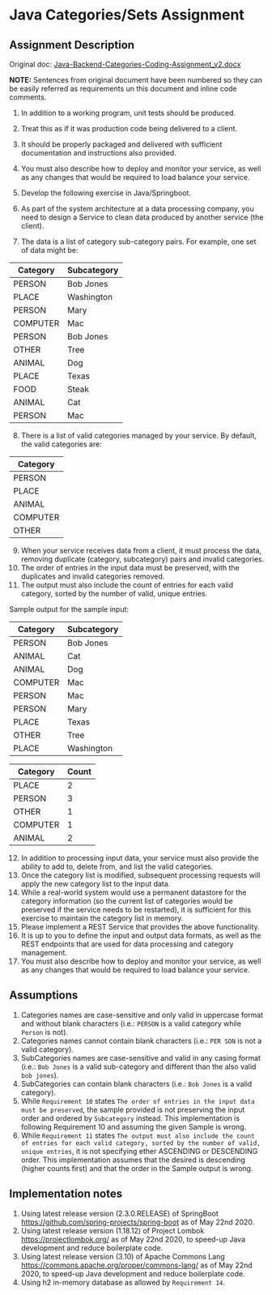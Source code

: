 # Java Categories/Sets Assignment

## Assignment Description

Original doc: [Java-Backend-Categories-Coding-Assignment_v2.docx](./Java-Backend-Categories-Coding-Assignment_v2.docx)

**NOTE:** Sentences from original document have been numbered so they can be easily referred as requirements un this document and inline code comments.

1. In addition to a working program, unit tests should be produced.
2. Treat this as if it was production code being delivered to a client.
3. It should be properly packaged and delivered with sufficient documentation and instructions also provided.
4. You must also describe how to deploy and monitor your service, as well as any changes that would be required to load balance your service.

5. Develop the following exercise in Java/Springboot.

6. As part of the system architecture at a data processing company, you need to design a Service to clean data produced by another service (the client). 

7. The data is a list of category sub-category pairs. For example, one set of data might be:

|     Category     |     Subcategory     |
|------------------|---------------------|
|    PERSON        |    Bob Jones        |
|    PLACE         |    Washington       |
|    PERSON        |    Mary             |
|    COMPUTER      |    Mac              |
|    PERSON        |    Bob Jones        |
|    OTHER         |    Tree             |
|    ANIMAL        |    Dog              |
|    PLACE         |    Texas            |
|    FOOD          |    Steak            |
|    ANIMAL        |    Cat              |
|    PERSON        |    Mac              |

8. There is a list of valid categories managed by your service.
By default, the valid categories are:

|     Category     |
|------------------|
|    PERSON        |
|    PLACE         |
|    ANIMAL        |
|    COMPUTER      |
|    OTHER         |

9. When your service receives data from a client, it must process the data, removing duplicate (category, subcategory) pairs and invalid categories.
10. The order of entries in the input data must be preserved, with the duplicates and invalid categories removed.
11. The output must also include the count of entries for each valid category, sorted by the number of valid, unique entries.

Sample output for the sample input:

|     Category     |     Subcategory     |
|------------------|---------------------|
|    PERSON        |    Bob Jones        |
|    ANIMAL        |    Cat              |
|    ANIMAL        |    Dog              |
|    COMPUTER      |    Mac              |
|    PERSON        |    Mac              |
|    PERSON        |    Mary             |
|    PLACE         |    Texas            |
|    OTHER         |    Tree             |
|    PLACE         |    Washington       |

|     Category     |     Count        |
|------------------|------------------|
|    PLACE         |    2             |
|    PERSON        |    3             |
|    OTHER         |    1             |
|    COMPUTER      |    1             |
|    ANIMAL        |    2             |

12. In addition to processing input data, your service must also provide the ability to add to, delete from, and list the valid categories.
13. Once the category list is modified, subsequent processing requests will apply the new category list to the input data.
14. While a real-world system would use a permanent datastore for the category information (so the current list of categories would be preserved if the service needs to be restarted), it is sufficient for this exercise to maintain the category list in memory.
15. Please implement a REST Service that provides the above functionality.
16. It is up to you to define the input and output data formats, as well as the REST endpoints that are used for data processing and category management.
17. You must also describe how to deploy and monitor your service, as well as any changes that would be required to load balance your service.

## Assumptions

1. Categories names are case-sensitive and only valid in uppercase format and without blank characters (i.e.: `PERSON` is a valid category while `Person` is not).
2. Categories names cannot contain blank characters (i.e.: `PER SON` is not a valid category).
3. SubCategories names are case-sensitive and valid in any casing format (i.e.: `Bob Jones` is a valid sub-category and different than the also valid `bob jones`).
4. SubCategories can contain blank characters (i.e.: `Bob Jones` is a valid category).
5. While `Requirement 10` states `The order of entries in the input data must be preserved`, the sample provided is not preserving the input order and ordered by `Subcategory` instead.
This implementation is following Requirement 10 and assuming the given Sample is wrong.
6. While `Requirement 11` states `The output must also include the count of entries for each valid category, sorted by the number of valid, unique entries`, it is not specifying ether ASCENDING or DESCENDING order.
This implementation assumes that the desired is descending (higher counts first) and that the order in the Sample output is wrong.

## Implementation notes

1. Using latest release version (2.3.0.RELEASE) of SpringBoot https://github.com/spring-projects/spring-boot as of May 22nd 2020.
2. Using latest release version (1.18.12) of Project Lombok https://projectlombok.org/ as of May 22nd 2020, to speed-up Java development and reduce boilerplate code.
3. Using latest release version (3.10) of Apache Commons Lang https://commons.apache.org/proper/commons-lang/ as of May 22nd 2020, to speed-up Java development and reduce boilerplate code.
4. Using h2 in-memory database as allowed by `Requirement 14`.
